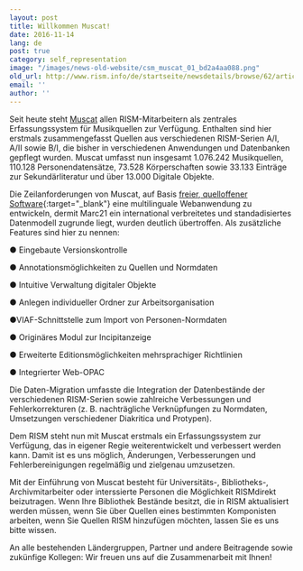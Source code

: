 ```yaml
---
layout: post
title: Willkommen Muscat!
date: 2016-11-14
lang: de
post: true
category: self_representation
image: "/images/news-old-website/csm_muscat_01_bd2a4aa088.png"
old_url: http://www.rism.info/de/startseite/newsdetails/browse/62/article/64/welcome-muscat.html
email: ''
author: ''
---
```


Seit heute steht [Muscat](/de/community/muscat.html) allen RISM-Mitarbeitern als zentrales Erfassungssystem für Musikquellen zur Verfügung. Enthalten sind hier erstmals zusammengefasst Quellen aus verschiedenen RISM-Serien A/I, A/II sowie B/I, die bisher in verschiedenen Anwendungen und Datenbanken gepflegt wurden. Muscat umfasst nun insgesamt 1.076.242 Musikquellen, 110.128 Personendatensätze, 73.528 Körperschaften sowie 33.133 Einträge zur Sekundärliteratur und über 13.000 Digitale Objekte.

Die Zeilanforderungen von Muscat, auf Basis [freier, quelloffener Software](https://github.com/rism-ch/muscat){:target="_blank"} eine multilinguale Webanwendung zu entwickeln, dermit Marc21 ein international verbreitetes und standadisiertes Datenmodell zugrunde liegt, wurden deutlich übertroffen. Als zusätzliche Features sind hier zu nennen:

● Eingebaute Versionskontrolle

● Annotationsmöglichkeiten zu Quellen und Normdaten

● Intuitive Verwaltung digitaler Objekte

● Anlegen individueller Ordner zur Arbeitsorganisation

●VIAF-Schnittstelle zum Import von Personen-Normdaten

● Originäres Modul zur Incipitanzeige

● Erweiterte Editionsmöglichkeiten mehrsprachiger Richtlinien

● Integrierter Web-OPAC

Die Daten-Migration umfasste die Integration der Datenbestände der verschiedenen RISM-Serien sowie zahlreiche Verbessungen und Fehlerkorrekturen (z. B. nachträgliche Verknüpfungen zu Normdaten, Umsetzungen verschiedener Diakritica und Protypen).

Dem RISM steht nun mit Muscat erstmals ein Erfassungssystem zur Verfügung, das in eigener Regie weiterentwickelt und verbessert werden kann. Damit ist es uns möglich, Änderungen, Verbesserungen und Fehlerbereinigungen regelmäßig und zielgenau umzusetzen.

Mit der Einführung von Muscat besteht für Universitäts-, Bibliotheks-, Archivmitarbeiter oder interssierte Personen die Möglichkeit RISMdirekt beizutragen. Wenn Ihre Bibliothek Bestände besitzt, die in RISM aktualisiert werden müssen, wenn Sie über Quellen eines bestimmten Komponisten arbeiten, wenn Sie Quellen RISM hinzufügen möchten, lassen Sie es uns bitte wissen.

An alle bestehenden Ländergruppen, Partner und andere Beitragende sowie zukünfige Kollegen: Wir freuen uns auf die Zusammenarbeit mit Ihnen!


